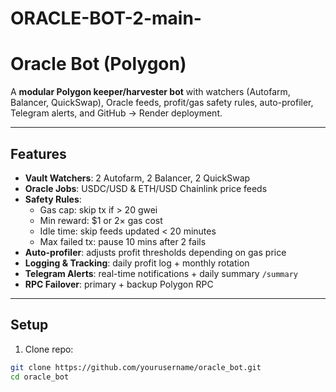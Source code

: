 # ORACLE-BOT-2-main-
# Oracle Bot (Polygon)

A **modular Polygon keeper/harvester bot** with watchers (Autofarm, Balancer, QuickSwap), Oracle feeds, profit/gas safety rules, auto-profiler, Telegram alerts, and GitHub → Render deployment.

---

## Features

- **Vault Watchers**: 2 Autofarm, 2 Balancer, 2 QuickSwap  
- **Oracle Jobs**: USDC/USD & ETH/USD Chainlink price feeds  
- **Safety Rules**:
  - Gas cap: skip tx if > 20 gwei
  - Min reward: $1 or 2× gas cost
  - Idle time: skip feeds updated < 20 minutes
  - Max failed tx: pause 10 mins after 2 fails  
- **Auto-profiler**: adjusts profit thresholds depending on gas price  
- **Logging & Tracking**: daily profit log + monthly rotation  
- **Telegram Alerts**: real-time notifications + daily summary `/summary`  
- **RPC Failover**: primary + backup Polygon RPC  

---

## Setup

1. Clone repo:  
```bash
git clone https://github.com/yourusername/oracle_bot.git
cd oracle_bot
